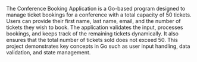 The Conference Booking Application is a Go-based program designed to manage ticket bookings for a conference with a total capacity of 50 tickets. Users can provide their first name, last name, email, and the number of tickets they wish to book. The application validates the input, processes bookings, and keeps track of the remaining tickets dynamically. It also ensures that the total number of tickets sold does not exceed 50. This project demonstrates key concepts in Go such as user input handling, data validation, and state management.
